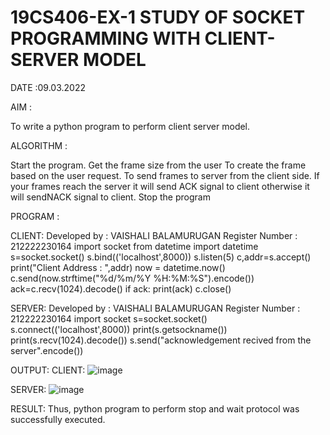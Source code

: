 # 19CS406-EX-1 STUDY OF SOCKET PROGRAMMING WITH CLIENT-SERVER MODEL

DATE :09.03.2022

AIM :

To write a python program to perform client server model.

ALGORITHM :

Start the program. Get the frame size from the user To create the frame based on the user request. To send frames to server from the client side. If your frames reach the server it will send ACK signal to client otherwise it will sendNACK signal to client. Stop the program



PROGRAM :

CLIENT:
Developed by : VAISHALI BALAMURUGAN
Register Number : 212222230164
import socket
from datetime import datetime
s=socket.socket()
s.bind(('localhost',8000))
s.listen(5)
c,addr=s.accept()
print("Client Address : ",addr)
now = datetime.now()
c.send(now.strftime("%d/%m/%Y %H:%M:%S").encode())
ack=c.recv(1024).decode()
if ack:
 print(ack)
 c.close()

SERVER:
Developed by : VAISHALI BALAMURUGAN
Register Number : 212222230164
import socket
s=socket.socket()
s.connect(('localhost',8000))
print(s.getsockname())
print(s.recv(1024).decode())
s.send("acknowledgement recived from the server".encode())



OUTPUT:
CLIENT:
![image](https://github.com/VaishaliBalamurugan22008813/19CS406-EX-1/assets/119390134/9e7b1934-cadb-484d-8d7c-23be22485323)

SERVER:
![image](https://github.com/VaishaliBalamurugan22008813/19CS406-EX-1/assets/119390134/0dcb0262-dba1-4bef-86a1-565ce9e8f8f6)


RESULT:
 Thus, python program to perform stop and wait protocol was successfully executed.

